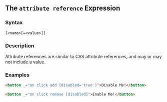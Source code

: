 
## The `attribute reference` Expression

### Syntax

`[<name>[=<value>]]`

### Description

Attribute references are similar to CSS attribute references, and may or may not include a value.

### Examples

```html
<button _="on click add [disabled='true']">Disable Me!</button>

<button _="on click remove [disabled]">Enable Me!</button>
```
